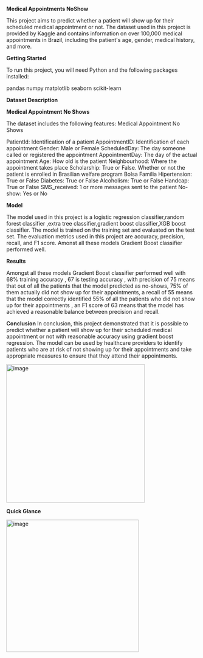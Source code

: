 **Medical Appointments NoShow**

This project aims to predict whether a patient will show up for their scheduled medical appointment or not. The dataset used in this project is provided by Kaggle and contains information on over 100,000 medical appointments in Brazil, including the patient's age, gender, medical history, and more.

**Getting Started**

To run this project, you will need Python and the following packages installed:

pandas
numpy
matplotlib
seaborn
scikit-learn

**Dataset Description**

**Medical Appointment No Shows**

The dataset includes the following features: Medical Appointment No Shows

PatientId: Identification of a patient
AppointmentID: Identification of each appointment
Gender: Male or Female
ScheduledDay: The day someone called or registered the appointment
AppointmentDay: The day of the actual appointment
Age: How old is the patient
Neighbourhood: Where the appointment takes place
Scholarship: True or False. Whether or not the patient is enrolled in Brasilian welfare program Bolsa Família
Hipertension: True or False
Diabetes: True or False
Alcoholism: True or False
Handcap: True or False
SMS_received: 1 or more messages sent to the patient
No-show: Yes or No

**Model**

The model used in this project is a logistic regression classifier,random forest classifier ,extra tree classifier,gradient boost classifier,XGB boost classifier. The model is trained on the training set and evaluated on the test set. The evaluation metrics used in this project are accuracy, precision, recall, and F1 score.
Amonst all these models Gradient Boost classifier performed well.

**Results**

Amongst all these models Gradient Boost classifier performed well with 68%  training accuracy , 67 is testing accuracy , with precision of 75 means that out of all the patients that the model predicted as no-shows, 75% of them actually did not show up for their appointments, a recall of 55 means that the model correctly identified 55% of all the patients who did not show up for their appointments , an F1 score of 63 means that the model has achieved a reasonable balance between precision and recall.

**Conclusion**
In conclusion, this project demonstrated that it is possible to predict whether a patient will show up for their scheduled medical appointment or not with reasonable accuracy using gradient boost regression. The model can be used by healthcare providers to identify patients who are at risk of not showing up for their appointments and take appropriate measures to ensure that they attend their appointments.

<img width="364" alt="image" src="https://user-images.githubusercontent.com/119112861/234960377-b26d62b0-f0a4-4bf8-b684-fcef22819006.png">


**Quick Glance**

<img width="348" alt="image" src="https://user-images.githubusercontent.com/119112861/234960158-db1863fa-dd2b-4f00-87ee-49d611a02abc.png">
